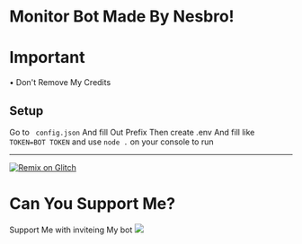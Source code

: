 # Monitor Bot Made By Nesbro!

# Important
• Don't Remove My Credits

## Setup
Go to ` config.json` And fill Out Prefix
Then create .env And fill like `TOKEN=BOT TOKEN` and use `node .` on your console to run

-----------------------------
[![Remix on Glitch](https://cdn.glitch.com/2703baf2-b643-4da7-ab91-7ee2a2d00b5b%2Fremix-button.svg)](https://glitch.com/edit/#!/import/git?url=https://github.com/NESBEERAS/MONITOR-BOT-CREATED-BY-NESBRO-GAMING.git)
# Can You Support Me?
Support Me with inviteing My bot
<a href="https://infinitybotlist.com/bots/:botID" title="widget"> <img src="https://infinitybotlist.com/bots/:828285117125754880/widget?size=small, medium, large"></img> </a>
